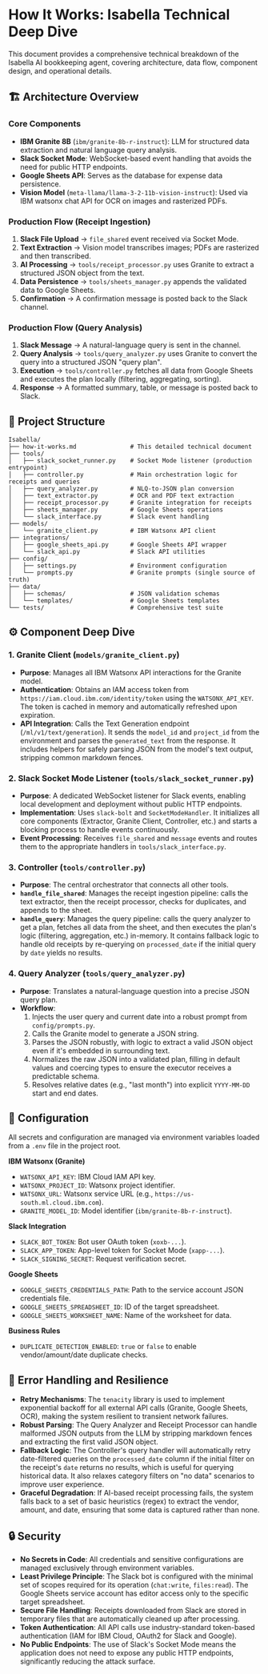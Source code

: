 # How It Works: Isabella Technical Deep Dive

This document provides a comprehensive technical breakdown of the Isabella AI bookkeeping agent, covering architecture, data flow, component design, and operational details.

## 🏗️ Architecture Overview

### Core Components
- **IBM Granite 8B** (`ibm/granite-8b-r-instruct`): LLM for structured data extraction and natural language query analysis.
- **Slack Socket Mode**: WebSocket-based event handling that avoids the need for public HTTP endpoints.
- **Google Sheets API**: Serves as the database for expense data persistence.
- **Vision Model** (`meta-llama/llama-3-2-11b-vision-instruct`): Used via IBM watsonx chat API for OCR on images and rasterized PDFs.

### Production Flow (Receipt Ingestion)
1.  **Slack File Upload** → `file_shared` event received via Socket Mode.
2.  **Text Extraction** → Vision model transcribes images; PDFs are rasterized and then transcribed.
3.  **AI Processing** → `tools/receipt_processor.py` uses Granite to extract a structured JSON object from the text.
4.  **Data Persistence** → `tools/sheets_manager.py` appends the validated data to Google Sheets.
5.  **Confirmation** → A confirmation message is posted back to the Slack channel.

### Production Flow (Query Analysis)
1.  **Slack Message** → A natural-language query is sent in the channel.
2.  **Query Analysis** → `tools/query_analyzer.py` uses Granite to convert the query into a structured JSON "query plan".
3.  **Execution** → `tools/controller.py` fetches all data from Google Sheets and executes the plan locally (filtering, aggregating, sorting).
4.  **Response** → A formatted summary, table, or message is posted back to Slack.

## 📁 Project Structure

```
Isabella/
├── how-it-works.md               # This detailed technical document
├── tools/
│   ├── slack_socket_runner.py    # Socket Mode listener (production entrypoint)
│   ├── controller.py             # Main orchestration logic for receipts and queries
│   ├── query_analyzer.py         # NLQ-to-JSON plan conversion
│   ├── text_extractor.py         # OCR and PDF text extraction
│   ├── receipt_processor.py      # Granite integration for receipts
│   ├── sheets_manager.py         # Google Sheets operations
│   └── slack_interface.py        # Slack event handling
├── models/
│   └── granite_client.py         # IBM Watsonx API client
├── integrations/
│   ├── google_sheets_api.py      # Google Sheets API wrapper
│   └── slack_api.py              # Slack API utilities
├── config/
│   ├── settings.py               # Environment configuration
│   └── prompts.py                # Granite prompts (single source of truth)
├── data/
│   ├── schemas/                  # JSON validation schemas
│   └── templates/                # Google Sheets templates
└── tests/                        # Comprehensive test suite
```

## ⚙️ Component Deep Dive

### 1. Granite Client (`models/granite_client.py`)
- **Purpose**: Manages all IBM Watsonx API interactions for the Granite model.
- **Authentication**: Obtains an IAM access token from `https://iam.cloud.ibm.com/identity/token` using the `WATSONX_API_KEY`. The token is cached in memory and automatically refreshed upon expiration.
- **API Integration**: Calls the Text Generation endpoint (`/ml/v1/text/generation`). It sends the `model_id` and `project_id` from the environment and parses the `generated_text` from the response. It includes helpers for safely parsing JSON from the model's text output, stripping common markdown fences.

### 2. Slack Socket Mode Listener (`tools/slack_socket_runner.py`)
- **Purpose**: A dedicated WebSocket listener for Slack events, enabling local development and deployment without public HTTP endpoints.
- **Implementation**: Uses `slack-bolt` and `SocketModeHandler`. It initializes all core components (Extractor, Granite Client, Controller, etc.) and starts a blocking process to handle events continuously.
- **Event Processing**: Receives `file_shared` and `message` events and routes them to the appropriate handlers in `tools/slack_interface.py`.

### 3. Controller (`tools/controller.py`)
- **Purpose**: The central orchestrator that connects all other tools.
- **`handle_file_shared`**: Manages the receipt ingestion pipeline: calls the text extractor, then the receipt processor, checks for duplicates, and appends to the sheet.
- **`handle_query`**: Manages the query pipeline: calls the query analyzer to get a plan, fetches all data from the sheet, and then executes the plan's logic (filtering, aggregation, etc.) in-memory. It contains fallback logic to handle old receipts by re-querying on `processed_date` if the initial query by `date` yields no results.

### 4. Query Analyzer (`tools/query_analyzer.py`)
- **Purpose**: Translates a natural-language question into a precise JSON query plan.
- **Workflow**:
    1.  Injects the user query and current date into a robust prompt from `config/prompts.py`.
    2.  Calls the Granite model to generate a JSON string.
    3.  Parses the JSON robustly, with logic to extract a valid JSON object even if it's embedded in surrounding text.
    4.  Normalizes the raw JSON into a validated plan, filling in default values and coercing types to ensure the executor receives a predictable schema.
    5.  Resolves relative dates (e.g., "last month") into explicit `YYYY-MM-DD` start and end dates.

## 🔧 Configuration

All secrets and configuration are managed via environment variables loaded from a `.env` file in the project root.

**IBM Watsonx (Granite)**
- `WATSONX_API_KEY`: IBM Cloud IAM API key.
- `WATSONX_PROJECT_ID`: Watsonx project identifier.
- `WATSONX_URL`: Watsonx service URL (e.g., `https://us-south.ml.cloud.ibm.com`).
- `GRANITE_MODEL_ID`: Model identifier (`ibm/granite-8b-r-instruct`).

**Slack Integration**
- `SLACK_BOT_TOKEN`: Bot user OAuth token (`xoxb-...`).
- `SLACK_APP_TOKEN`: App-level token for Socket Mode (`xapp-...`).
- `SLACK_SIGNING_SECRET`: Request verification secret.

**Google Sheets**
- `GOOGLE_SHEETS_CREDENTIALS_PATH`: Path to the service account JSON credentials file.
- `GOOGLE_SHEETS_SPREADSHEET_ID`: ID of the target spreadsheet.
- `GOOGLE_SHEETS_WORKSHEET_NAME`: Name of the worksheet for data.

**Business Rules**
- `DUPLICATE_DETECTION_ENABLED`: `true` or `false` to enable vendor/amount/date duplicate checks.

## 🚨 Error Handling and Resilience

- **Retry Mechanisms**: The `tenacity` library is used to implement exponential backoff for all external API calls (Granite, Google Sheets, OCR), making the system resilient to transient network failures.
- **Robust Parsing**: The Query Analyzer and Receipt Processor can handle malformed JSON outputs from the LLM by stripping markdown fences and extracting the first valid JSON object.
- **Fallback Logic**: The Controller's query handler will automatically retry date-filtered queries on the `processed_date` column if the initial filter on the receipt's `date` returns no results, which is useful for querying historical data. It also relaxes category filters on "no data" scenarios to improve user experience.
- **Graceful Degradation**: If AI-based receipt processing fails, the system falls back to a set of basic heuristics (regex) to extract the vendor, amount, and date, ensuring that some data is captured rather than none.

## 🔒 Security

- **No Secrets in Code**: All credentials and sensitive configurations are managed exclusively through environment variables.
- **Least Privilege Principle**: The Slack bot is configured with the minimal set of scopes required for its operation (`chat:write`, `files:read`). The Google Sheets service account has editor access only to the specific target spreadsheet.
- **Secure File Handling**: Receipts downloaded from Slack are stored in temporary files that are automatically cleaned up after processing.
- **Token Authentication**: All API calls use industry-standard token-based authentication (IAM for IBM Cloud, OAuth2 for Slack and Google).
- **No Public Endpoints**: The use of Slack's Socket Mode means the application does not need to expose any public HTTP endpoints, significantly reducing the attack surface. 